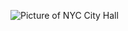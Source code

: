 ![Picture of NYC City Hall](https://en.wikipedia.org/wiki/New_York_City_Hall#/media/File:New_York_City_Hall_exterior,_October_2016.jpg)

